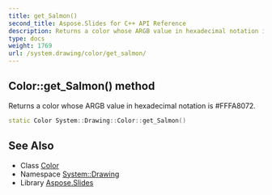```yaml
---
title: get_Salmon()
second_title: Aspose.Slides for C++ API Reference
description: Returns a color whose ARGB value in hexadecimal notation is #FFFA8072.
type: docs
weight: 1769
url: /system.drawing/color/get_salmon/
---
```

## Color::get_Salmon() method


Returns a color whose ARGB value in hexadecimal notation is #FFFA8072.

```cpp
static Color System::Drawing::Color::get_Salmon()
```

## See Also

* Class [Color](../)
* Namespace [System::Drawing](../../)
* Library [Aspose.Slides](../../../)